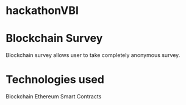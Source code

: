 # hackathonVBI
# Blockchain Survey
Blockchain survey allows user to take completely anonymous survey.

# Technologies used
Blockchain
Ethereum Smart Contracts
